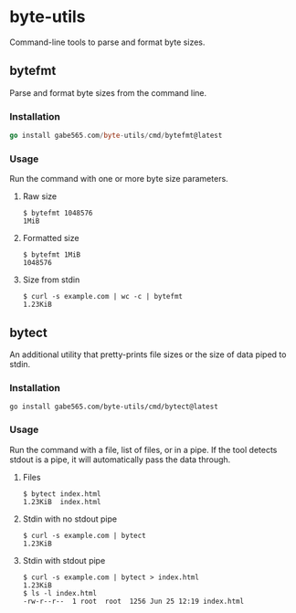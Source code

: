 # byte-utils

Command-line tools to parse and format byte sizes.

## bytefmt

Parse and format byte sizes from the command line.

### Installation

```go
go install gabe565.com/byte-utils/cmd/bytefmt@latest
```

### Usage

Run the command with one or more byte size parameters.

1. Raw size
    ```shell
    $ bytefmt 1048576
    1MiB
    ```
2. Formatted size
    ```shell
    $ bytefmt 1MiB
    1048576
    ```
3. Size from stdin
    ```shell
    $ curl -s example.com | wc -c | bytefmt
    1.23KiB
    ```

## bytect

An additional utility that pretty-prints file sizes or the size of data piped to stdin.

### Installation

```shell
go install gabe565.com/byte-utils/cmd/bytect@latest
```

### Usage

Run the command with a file, list of files, or in a pipe. If the tool detects stdout is a pipe, it will automatically pass the data through.

1. Files
   ```shell
   $ bytect index.html
   1.23KiB  index.html
   ```
2. Stdin with no stdout pipe
   ```shell
   $ curl -s example.com | bytect
   1.23KiB
   ```
3. Stdin with stdout pipe
   ```shell
   $ curl -s example.com | bytect > index.html
   1.23KiB
   $ ls -l index.html
   -rw-r--r--  1 root  root  1256 Jun 25 12:19 index.html
   ```
